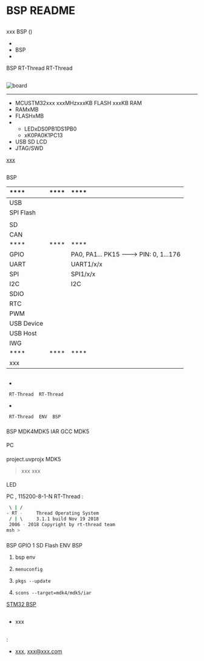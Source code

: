 # BSP README 

## 

 xxx  BSP () 



- 
- BSP 
- 

 BSP RT-Thread  RT-Thread 

## 





![board](figures/board.png)

 **** 

- MCUSTM32xxx xxxMHzxxxKB FLASH xxxKB RAM
-  RAMxMB
-  FLASHxMB
- 
  - LEDxDS0PB1DS1PB0
  - xK0PA0K1PC13
- USB SD LCD 
-  JTAG/SWD

 [xxx](https://xxx)

## 

 BSP 

| ****      | **** | ****                              |
| :----------------- | :----------: | :------------------------------------- |
| USB         |          |                                       |
| SPI Flash         |          |                                       |
|             |          |                                       |
| SD              |      |                                       |
| CAN               |      |                                       |
| ****      | **** | ****                              |
| GPIO              |          | PA0, PA1... PK15 ---> PIN: 0, 1...176 |
| UART              |          | UART1/x/x                             |
| SPI               |          | SPI1/x/x                              |
| I2C               |          |  I2C                              |
| SDIO              |      |                               |
| RTC               |      |                               |
| PWM               |      |                               |
| USB Device        |      |                               |
| USB Host          |      |                               |
| IWG               |      |                               |
| ****      | **** | ****                              |
|     xxx       |      |                                      |

## 



- 

     RT-Thread  RT-Thread  

- 

     RT-Thread  ENV  BSP 


### 

 BSP  MDK4MDK5  IAR  GCC  MDK5 

#### 

 PC

#### 

 project.uvprojx  MDK5 

>  xxx  xxx 

#### 

LED 

 PC , 115200-8-1-N RT-Thread :

```bash
 \ | /
- RT -     Thread Operating System
 / | \     3.1.1 build Nov 19 2018
 2006 - 2018 Copyright by rt-thread team
msh >
```
### 

 BSP  GPIO  1  SD Flash  ENV BSP 

1.  bsp  env 

2. `menuconfig`

3. `pkgs --update`

4. `scons --target=mdk4/mdk5/iar` 

 [STM32  BSP ](../docs/STM32BSP.md)

## 

- xxx

## 

:

-  [xxx](https://), <xxx@xxx.com>